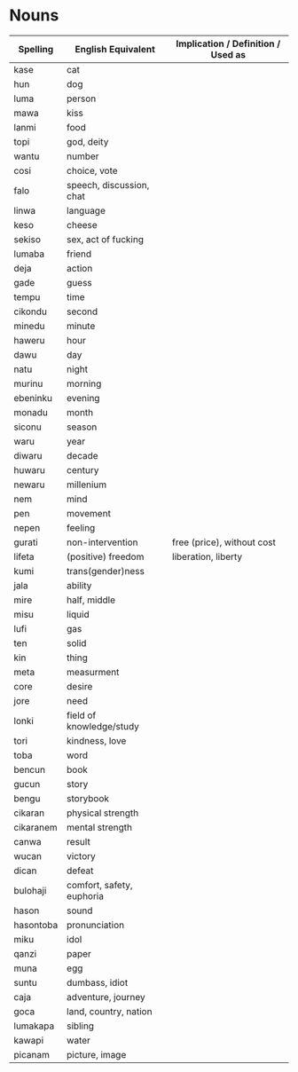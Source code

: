 # Nouns

| Spelling | English Equivalent | Implication / Definition / Used as |
|----------|--------------------|--------------------------------|
| kase | cat |  |
| hun | dog |  |
| luma | person |  |
| mawa | kiss |  |
| lanmi | food |  |
| topi | god, deity |  |
| wantu | number |  |
| cosi | choice, vote |  |
| falo | speech, discussion, chat |  |
| linwa | language |  |
| keso | cheese |  |
| sekiso | sex, act of fucking |  |
| lumaba | friend |  |
| deja | action |  |
| gade | guess |  |
| tempu | time |  |
| cikondu | second |  |
| minedu | minute |  |
| haweru | hour |  |
| dawu | day |  |
| natu | night |  |
| murinu | morning |  |
| ebeninku | evening |  |
| monadu | month |  |
| siconu | season |  |
| waru | year |  |
| diwaru | decade |  |
| huwaru | century |  |
| newaru | millenium |  |
| nem | mind |  |
| pen | movement |  |
| nepen | feeling |  |
| gurati | non-intervention | free (price), without cost |
| lifeta | (positive) freedom | liberation, liberty |
| kumi | trans(gender)ness |  |
| jala | ability |  |
| mire | half, middle |  |
| misu | liquid |  |
| lufi | gas |  |
| ten | solid |  |
| kin | thing |  |
| meta | measurment |  |
| core | desire |  |
| jore | need |  |
| lonki | field of knowledge/study |  |
| tori | kindness, love |  |
| toba | word |  |
| bencun | book |  |
| gucun | story |  |
| bengu | storybook |  |
| cikaran | physical strength |  |
| cikaranem | mental strength |  |
| canwa | result |  |
| wucan | victory |  |
| dican | defeat |  |
| bulohaji | comfort, safety, euphoria |  |
| hason | sound |  |
| hasontoba | pronunciation |  |
| miku | idol |  |
| qanzi | paper |  | |
| muna | egg |  |
| suntu | dumbass, idiot | |
| caja | adventure, journey | |
| goca | land, country, nation | |
| lumakapa | sibling | |
| kawapi | water | |
| picanam | picture, image | |
